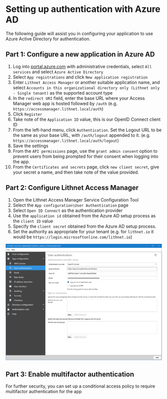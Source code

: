 # Setting up authentication with Azure AD

The following guide will assist you in configuring your application to use Azure Active Directory for authentication.

## Part 1: Configure a new application in Azure AD

1. Log into [portal.azure.com](https://portal.azure.com) with administrative credentials, select `All services` and select `Azure Active Directory`
2. Select `App registrations` and click `New application registration`
3. Enter `Lithnet Access Manager` or another suitable application name, and select `Accounts in this organizational directory only (Lithnet only - Single tenant)` as the supported account type
4. In the `redirect URI` field, enter the base URL where your Access Manager web app is hosted followed by `/auth` (e.g. `https://accessmanager.lithnet.local/auth`)
5. Click `Register`
6. Take note of the `Application ID` value, this is our OpenID Connect client ID
7. From the left-hand menu, click `Authentication`. Set the Logout URL to be the same as your base URL, with `/auth/logout` appended to it. (e.g. `https://accessmanager.lithnet.local/auth/logout`)
8. Save the settings
9. From the `API permissions` page, use the `grant admin consent` option to prevent users from being prompted for their consent when logging into the app. 
10. From the `Certificates and secrets` page, click `new client secret`, give your secret a name, and then take note of the value provided.

## Part 2: Configure Lithnet Access Manager

1. Open the Lithnet Access Manager Service Configuration Tool
2. Select the `App configuration\User Authentication` page
3. Select `Open ID Connect` as the authentication provider
4. Use the `application id` obtained from the Azure AD setup process as the `client ID` value
5. Specify the `client secret` obtained from the Azure AD setup process.
6. Set the authority as appropriate for your tenant (e.g. for `lithnet.io` it would be `https://login.microsoftonline.com/lithnet.io`)

![!](../../images/ui-page-authentication-oidc-azure.png)

## Part 3: Enable multifactor authentication

For further security, you can set up a conditional access policy to require multifactor authentication for the app
